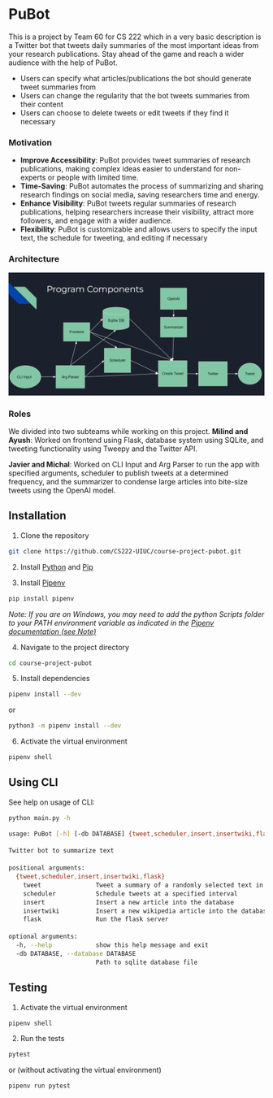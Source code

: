 # PuBot

This is a project by Team 60 for CS 222 which in a very basic description is a Twitter bot that tweets daily summaries of the most important ideas from your research publications. Stay ahead of the game and reach a wider audience with the help of PuBot.

- Users can specify what articles/publications the bot should generate tweet summaries from
- Users can change the regularity that the bot tweets summaries from their content
- Users can choose to delete tweets or edit tweets if they find it necessary

### Motivation

- **Improve Accessibility**: PuBot provides tweet summaries of research publications, making complex ideas easier to understand for non-experts or people with limited time.
- **Time-Saving**: PuBot automates the process of summarizing and sharing research findings on social media, saving researchers time and energy.
- **Enhance Visibility**: PuBot tweets regular summaries of research publications, helping researchers increase their visibility, attract more followers, and engage with a wider audience.
- **Flexibility**: PuBot is customizable and allows users to specify the input text, the schedule for tweeting, and editing if necessary

### Architecture

![Architecture](static/architecture.png)

### Roles

We divided into two subteams while working on this project.
**Milind and Ayush**: Worked on frontend using Flask, database system using SQLite, and tweeting functionality using Tweepy and the Twitter API.

**Javier and Michal**: Worked on CLI Input and Arg Parser to run the app with specified arguments, scheduler to publish tweets at a determined frequency, and the summarizer to condense large articles into bite-size tweets using the OpenAI model.

## Installation

1. Clone the repository

```bash
git clone https://github.com/CS222-UIUC/course-project-pubot.git
```

2. Install [Python](https://www.python.org/downloads/) and [Pip](https://pip.pypa.io/en/stable/installation/)

3. Install [Pipenv](https://pypi.org/project/pipenv/)

```bash
pip install pipenv
```

*Note: If you are on Windows, you may need to add the python Scripts folder to your PATH environment variable as indicated in the [Pipenv documentation (see Note)](https://pipenv.pypa.io/en/latest/install/#pragmatic-installation-of-pipenv)*

4. Navigate to the project directory

```bash
cd course-project-pubot
```

5. Install dependencies

```bash
pipenv install --dev
```

or

```bash
python3 -m pipenv install --dev
```

6. Activate the virtual environment

```bash
pipenv shell
```

## Using CLI

See help on usage of CLI:
```bash
python main.py -h
```

```bash
usage: PuBot [-h] [-db DATABASE] {tweet,scheduler,insert,insertwiki,flask} ...

Twitter bot to summarize text

positional arguments:
  {tweet,scheduler,insert,insertwiki,flask}
    tweet               Tweet a summary of a randomly selected text in database
    scheduler           Schedule tweets at a specified interval
    insert              Insert a new article into the database
    insertwiki          Insert a new wikipedia article into the database
    flask               Run the flask server

optional arguments:
  -h, --help            show this help message and exit
  -db DATABASE, --database DATABASE
                        Path to sqlite database file
```

## Testing

1. Activate the virtual environment

```bash
pipenv shell
```

2. Run the tests

```bash
pytest
```

or (without activating the virtual environment)

```bash
pipenv run pytest
```
